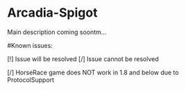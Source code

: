 # Arcadia-Spigot

Main description coming soontm...



#Known issues:

[!] Issue will be resolved
[/] Issue cannot be resolved

[/] HorseRace game does NOT work in 1.8 and below due to ProtocolSupport
